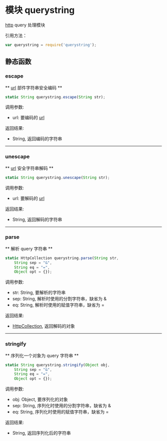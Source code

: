 # 模块 querystring
[http](http.md) query 处理模块

引用方法：

```JavaScript
var querystring = require('querystring');
```

## 静态函数
        
### escape
** [url](url.md) 部件字符串安全编码 **

```JavaScript
static String querystring.escape(String str);
```

调用参数:
* url: 要编码的 [url](url.md)

返回结果:
* String, 返回编码的字符串

--------------------------
### unescape
** [url](url.md) 安全字符串解码 **

```JavaScript
static String querystring.unescape(String str);
```

调用参数:
* url: 要解码的 [url](url.md)

返回结果:
* String, 返回解码的字符串

--------------------------
### parse
** 解析 query 字符串 **

```JavaScript
static HttpCollection querystring.parse(String str,
    String sep = "&",
    String eq = "=",
    Object opt = {});
```

调用参数:
* str: String, 要解析的字符串
* sep: String, 解析时使用的分割字符串，缺省为 &
* eq: String, 解析时使用的赋值字符串，缺省为 =

返回结果:
* [HttpCollection](../../object/ifs/HttpCollection.md), 返回解码的对象

--------------------------
### stringify
** 序列化一个对象为 query 字符串 **

```JavaScript
static String querystring.stringify(Object obj,
    String sep = "&",
    String eq = "=",
    Object opt = {});
```

调用参数:
* obj: Object, 要序列化的对象
* sep: String, 序列化时使用的分割字符串，缺省为 &
* eq: String, 序列化时使用的赋值字符串，缺省为 =

返回结果:
* String, 返回序列化后的字符串

